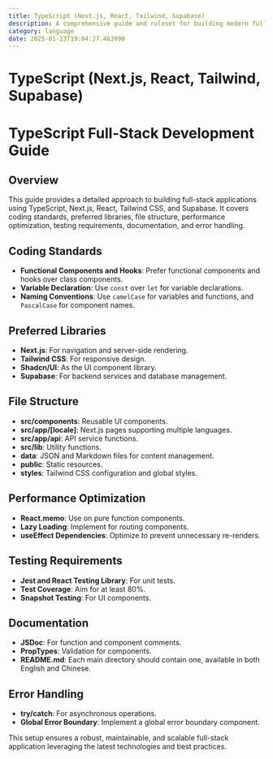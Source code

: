 ```yaml
---
title: TypeScript (Next.js, React, Tailwind, Supabase)
description: A comprehensive guide and ruleset for building modern full-stack applications using TypeScript, Next.js, React, Tailwind CSS, and Supabase. This setup includes best practices for coding standards, performance optimization, and error handling.
category: language
date: 2025-01-23T19:04:27.463990
---
```


# TypeScript (Next.js, React, Tailwind, Supabase)

# TypeScript Full-Stack Development Guide

## Overview
This guide provides a detailed approach to building full-stack applications using TypeScript, Next.js, React, Tailwind CSS, and Supabase. It covers coding standards, preferred libraries, file structure, performance optimization, testing requirements, documentation, and error handling.

## Coding Standards
- **Functional Components and Hooks**: Prefer functional components and hooks over class components.
- **Variable Declaration**: Use `const` over `let` for variable declarations.
- **Naming Conventions**: Use `camelCase` for variables and functions, and `PascalCase` for component names.

## Preferred Libraries
- **Next.js**: For navigation and server-side rendering.
- **Tailwind CSS**: For responsive design.
- **Shadcn/UI**: As the UI component library.
- **Supabase**: For backend services and database management.

## File Structure
- **src/components**: Reusable UI components.
- **src/app/[locale]**: Next.js pages supporting multiple languages.
- **src/app/api**: API service functions.
- **src/lib**: Utility functions.
- **data**: JSON and Markdown files for content management.
- **public**: Static resources.
- **styles**: Tailwind CSS configuration and global styles.

## Performance Optimization
- **React.memo**: Use on pure function components.
- **Lazy Loading**: Implement for routing components.
- **useEffect Dependencies**: Optimize to prevent unnecessary re-renders.

## Testing Requirements
- **Jest and React Testing Library**: For unit tests.
- **Test Coverage**: Aim for at least 80%.
- **Snapshot Testing**: For UI components.

## Documentation
- **JSDoc**: For function and component comments.
- **PropTypes**: Validation for components.
- **README.md**: Each main directory should contain one, available in both English and Chinese.

## Error Handling
- **try/catch**: For asynchronous operations.
- **Global Error Boundary**: Implement a global error boundary component.

This setup ensures a robust, maintainable, and scalable full-stack application leveraging the latest technologies and best practices.
